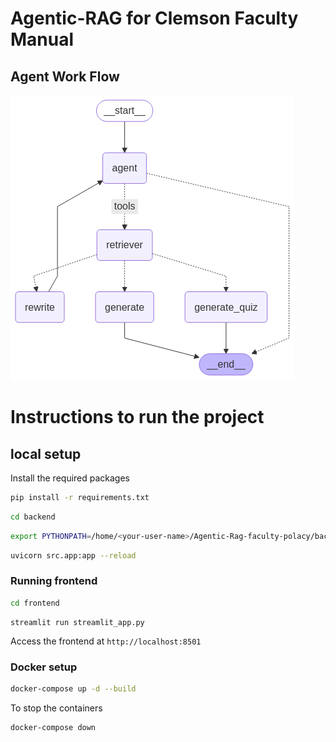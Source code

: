 # Agentic-RAG for Clemson Faculty Manual

## Agent Work Flow
![image](images/my_graph.png)

# Instructions to run the project

## local setup
Install the required packages
```bash
pip install -r requirements.txt
```

```bash
cd backend
```

```bash
export PYTHONPATH=/home/<your-user-name>/Agentic-Rag-faculty-polacy/backend
```

```bash
uvicorn src.app:app --reload
```

### Running frontend
```bash
cd frontend
```

```
streamlit run streamlit_app.py
```

Access the frontend at `http://localhost:8501`

### Docker setup
```bash
docker-compose up -d --build 
```
To stop the containers
```bash 
docker-compose down
```
